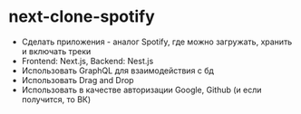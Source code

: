 # next-clone-spotify

- Сделать приложения - аналог Spotify, где можно загружать, хранить и включать треки
- Frontend: Next.js, Backend: Nest.js
- Использовать GraphQL для взаимодействия с бд
- Использовать Drag and Drop
- Использовать в качестве авторизации Google, Github (и если получится, то ВК)
